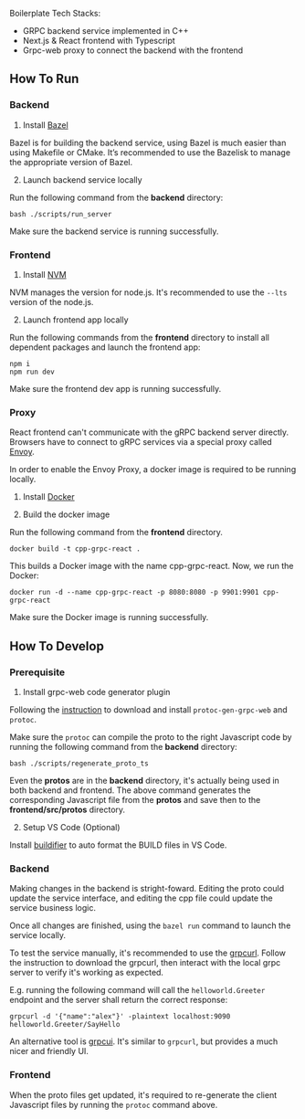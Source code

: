 Boilerplate Tech Stacks:

- GRPC backend service implemented in C++
- Next.js & React frontend with Typescript
- Grpc-web proxy to connect the backend with the frontend

## How To Run

### Backend

1. Install [Bazel](https://bazel.build/install)

Bazel is for building the backend service, using Bazel is much easier than using Makefile or CMake. It’s recommended to use the Bazelisk to manage the appropriate version of Bazel.

2. Launch backend service locally

Run the following command from the **backend** directory:

```
bash ./scripts/run_server
```

Make sure the backend service is running successfully.

### Frontend

1. Install [NVM](https://github.com/nvm-sh/nvm#installing-and-updating)

NVM manages the version for node.js. It's recommended to use the `--lts` version of the node.js.

2. Launch frontend app locally

Run the following commands from the **frontend** directory to install all dependent packages and launch the frontend app:

```
npm i
npm run dev
```

Make sure the frontend dev app is running successfully.

### Proxy

React frontend can't communicate with the gRPC backend server directly. Browsers have to connect to gRPC services via a special proxy called [Envoy](https://github.com/envoyproxy/envoy).

In order to enable the Envoy Proxy, a docker image is required to be running locally.

1. Install [Docker](https://docs.docker.com/get-docker/)

2. Build the docker image

Run the following command from the **frontend** directory.

```
docker build -t cpp-grpc-react .
```

This builds a Docker image with the name cpp-grpc-react. Now, we run the Docker:

```
docker run -d --name cpp-grpc-react -p 8080:8080 -p 9901:9901 cpp-grpc-react
```

Make sure the Docker image is running successfully.

## How To Develop

### Prerequisite

1. Install grpc-web code generator plugin

Following the [instruction](https://github.com/grpc/grpc-web#code-generator-plugin) to download and install `protoc-gen-grpc-web` and `protoc`.

Make sure the `protoc` can compile the proto to the right Javascript code by running the following command from the **backend** directory:

```
bash ./scripts/regenerate_proto_ts
```

Even the **protos** are in the **backend** directory, it's actually being used in both backend and frontend. The above command generates the corresponding Javascript file from the **protos** and save then to the **frontend/src/protos** directory.

2. Setup VS Code (Optional)

Install [buildifier](https://github.com/bazelbuild/buildtools/releases) to auto format the BUILD files in VS Code.

### Backend

Making changes in the backend is stright-foward. Editing the proto could update the service interface, and editing the cpp file could update the service business logic.

Once all changes are finished, using the `bazel run` command to launch the service locally.

To test the service manually, it's recommended to use the [grpcurl](https://github.com/fullstorydev/grpcurl). Follow the instruction to download the grpcurl, then interact with the local grpc server to verify it's working as expected.

E.g. running the following command will call the `helloworld.Greeter` endpoint and the server shall return the correct response:

```
grpcurl -d '{"name":"alex"}' -plaintext localhost:9090 helloworld.Greeter/SayHello
```

An alternative tool is [grpcui](https://github.com/fullstorydev/grpcui). It's similar to `grpcurl`, but provides a much nicer and friendly UI.

### Frontend

When the proto files get updated, it's required to re-generate the client Javascript files by running the `protoc` command above.
